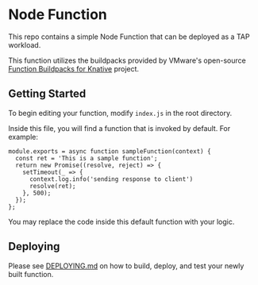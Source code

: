 # Node Function

This repo contains a simple Node Function that can be deployed as a TAP workload.

This function utilizes the buildpacks provided by VMware's open-source [Function Buildpacks for Knative](https://github.com/vmware-tanzu/function-buildpacks-for-knative) project.

## Getting Started

To begin editing your function, modify `index.js` in the root directory.

Inside this file, you will find a function that is invoked by default. For example:

```
module.exports = async function sampleFunction(context) {
  const ret = 'This is a sample function';
  return new Promise((resolve, reject) => {
    setTimeout(_ => {
      context.log.info('sending response to client')
      resolve(ret);
    }, 500);
  });
};
```

You may replace the code inside this default function with your logic.

## Deploying

Please see [DEPLOYING.md](DEPLOYING.md) on how to build, deploy, and test your newly built function.
